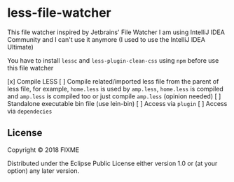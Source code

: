 # less-file-watcher 

This file watcher inspired by Jetbrains' File Watcher
I am using IntelliJ IDEA Community and I can't use it anymore (I used to use the IntelliJ IDEA Ultimate)

You have to install `lessc` and `less-plugin-clean-css` using `npm` before use this file watcher

[x] Compile LESS
[ ] Compile related/imported less file from the parent of less file, for example, `home.less` is used by `amp.less`, `home.less` is compiled and `amp.less` is compiled too or just compile `amp.less` (opinion needed)
[ ] Standalone executable bin file (use lein-bin)
[ ] Access via `plugin`
[ ] Access via `dependecies`

## License

Copyright © 2018 FIXME

Distributed under the Eclipse Public License either version 1.0 or (at
your option) any later version.
